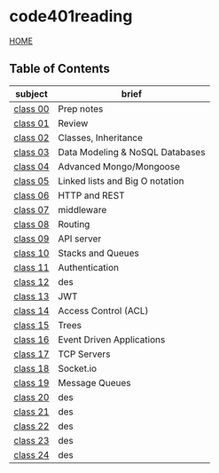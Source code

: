 # code401reading

[HOME](https://dinaalsaid.github.io/reading-notes/)

## Table of Contents

subject | brief
--------|--------
[class 00](https://dinaalsaid.github.io/code401reading/class-00)|Prep notes
[class 01](https://dinaalsaid.github.io/code401reading/class-01)|Review
[class 02](https://dinaalsaid.github.io/code401reading/class-02)|Classes, Inheritance
[class 03](https://dinaalsaid.github.io/code401reading/class-03)|Data Modeling & NoSQL Databases
[class 04](https://dinaalsaid.github.io/code401reading/class-04)|Advanced Mongo/Mongoose
[class 05](https://dinaalsaid.github.io/code401reading/class-05)|Linked lists and Big O notation
[class 06](https://dinaalsaid.github.io/code401reading/class-06)|HTTP and REST
[class 07](https://dinaalsaid.github.io/code401reading/class-07)|middleware
[class 08](https://dinaalsaid.github.io/code401reading/class-08)|Routing
[class 09](https://dinaalsaid.github.io/code401reading/class-09)|API server
[class 10](https://dinaalsaid.github.io/code401reading/class-10)|Stacks and Queues
[class 11](https://dinaalsaid.github.io/code401reading/class-11)|Authentication
[class 12](https://dinaalsaid.github.io/code401reading/class-12)|des
[class 13](https://dinaalsaid.github.io/code401reading/class-13)|JWT
[class 14](https://dinaalsaid.github.io/code401reading/class-14)|Access Control (ACL)
[class 15](https://dinaalsaid.github.io/code401reading/class-15)|Trees
[class 16](https://dinaalsaid.github.io/code401reading/class-16)|Event Driven Applications
[class 17](https://dinaalsaid.github.io/code401reading/class-17)|TCP Servers
[class 18](https://dinaalsaid.github.io/code401reading/class-18)|Socket.io
[class 19](https://dinaalsaid.github.io/code401reading/class-19)|Message Queues
[class 20](https://dinaalsaid.github.io/code401reading/class-20)|des
[class 21](https://dinaalsaid.github.io/code401reading/class-21)|des
[class 22](https://dinaalsaid.github.io/code401reading/class-22)|des
[class 23](https://dinaalsaid.github.io/code401reading/class-23)|des
[class 24](https://dinaalsaid.github.io/code401reading/class-24)|des
